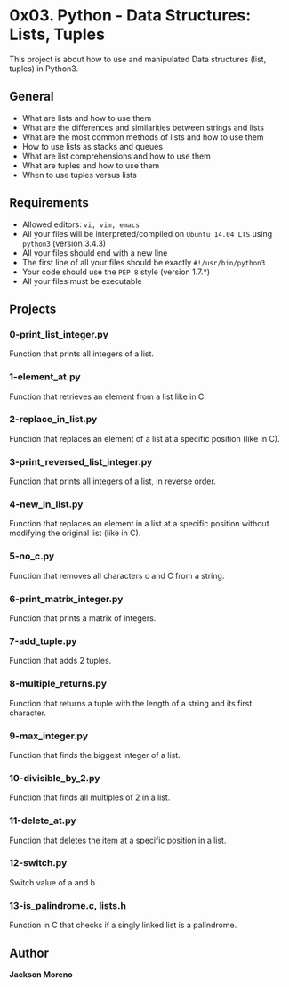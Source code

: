 # 0x03. Python - Data Structures: Lists, Tuples
This project is about how to use and manipulated Data structures (list, tuples) in Python3.

## General
+ What are lists and how to use them
+ What are the differences and similarities between strings and lists
+ What are the most common methods of lists and how to use them
+ How to use lists as stacks and queues
+ What are list comprehensions and how to use them
+ What are tuples and how to use them
+ When to use tuples versus lists

## Requirements
+ Allowed editors: `vi, vim, emacs`
+ All your files will be interpreted/compiled on `Ubuntu 14.04 LTS` using `python3` (version 3.4.3)
+ All your files should end with a new line
+ The first line of all your files should be exactly `#!/usr/bin/python3`
+ Your code should use the `PEP 8` style (version 1.7.*)
+ All your files must be executable


## Projects

### 0-print_list_integer.py
Function that prints all integers of a list.

### 1-element_at.py
Function that retrieves an element from a list like in C.

### 2-replace_in_list.py
Function that replaces an element of a list at a specific position (like in C).

### 3-print_reversed_list_integer.py
Function that prints all integers of a list, in reverse order.

### 4-new_in_list.py
Function that replaces an element in a list at a specific position without modifying the original list (like in C).

### 5-no_c.py
Function that removes all characters c and C from a string.

### 6-print_matrix_integer.py
Function that prints a matrix of integers.

### 7-add_tuple.py
Function that adds 2 tuples.

### 8-multiple_returns.py
Function that returns a tuple with the length of a string and its first character.

### 9-max_integer.py
Function that finds the biggest integer of a list.

### 10-divisible_by_2.py
Function that finds all multiples of 2 in a list.

### 11-delete_at.py
Function that deletes the item at a specific position in a list.

### 12-switch.py
Switch value of a and b

### 13-is_palindrome.c, lists.h
Function in C that checks if a singly linked list is a palindrome.

## Author
**Jackson Moreno**